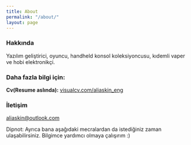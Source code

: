 ```yaml
---
title: About
permalink: "/about/"
layout: page
---
```



### Hakkında

Yazılım geliştirici, oyuncu, handheld konsol koleksiyoncusu, kıdemli vaper ve hobi elektronikçi.

### Daha fazla bilgi için:

**Cv(Resume aslında):** [visualcv.com/aliaskin_eng](https://www.visualcv.com/aliaskin_eng)

### İletişim

[aliaskin@outlook.com](mailto:aliaskin@outlook.com)

Dipnot: Ayrıca bana aşağıdaki mecralardan da istediğiniz zaman ulaşabilirsiniz. Bilgimce yardımcı olmaya çalışırım :)

